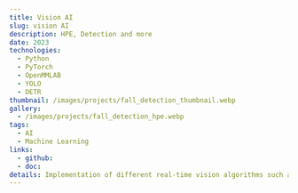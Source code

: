 ```yaml
---
title: Vision AI
slug: vision AI
description: HPE, Detection and more
date: 2023
technologies:
  - Python
  - PyTorch
  - OpenMMLAB
  - YOLO
  - DETR
thumbnail: /images/projects/fall_detection_thumbnail.webp
gallery:
  - /images/projects/fall_detection_hpe.webp
tags:
  - AI
  - Machine Learning
links:
  - github:
  - doc:
details: Implementation of different real-time vision algorithms such as object detection, tracking, human pose estimation, pose uplifting, etc. Technology watch, comparison of latests models. Optimization of the networks for the edge.
---
```

